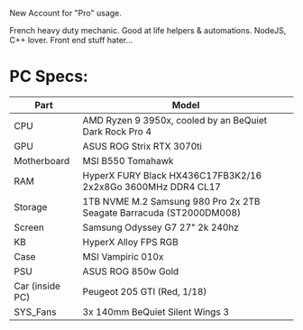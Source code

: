 New Account for "Pro" usage.

French heavy duty mechanic. Good at life helpers & automations.
NodeJS, C++ lover.
Front end stuff hater...

# PC Specs:

| Part            | Model                                                               |
|-----------------|---------------------------------------------------------------------|
| CPU             | AMD Ryzen 9 3950x, cooled by an BeQuiet Dark Rock Pro 4             |
| GPU             | ASUS ROG Strix RTX 3070ti                                           |
| Motherboard     | MSI B550 Tomahawk                                                   |
| RAM             | HyperX FURY Black HX436C17FB3K2/16 2x2x8Go 3600MHz DDR4 CL17        |
| Storage         | 1TB NVME M.2 Samsung 980 Pro 2x 2TB Seagate Barracuda (ST2000DM008) |
| Screen          | Samsung Odyssey G7 27" 2k 240hz                                     |
| KB              | HyperX Alloy FPS RGB                                                |
| Case            | MSI Vampiric 010x                                                   |
| PSU             | ASUS ROG 850w Gold                                                  |
| Car (inside PC) | Peugeot 205 GTI (Red, 1/18)                                         |
| SYS_Fans        | 3x 140mm BeQuiet Silent Wings 3                                     |
